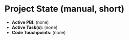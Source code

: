 
# Project State (manual, short)
- **Active PBI**: (none)
- **Active Task(s)**: (none)
- **Code Touchpoints**: (none)
